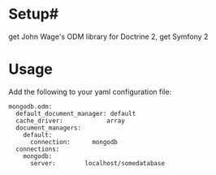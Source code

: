 # Setup#
get John Wage's ODM library for Doctrine 2,
get Symfony 2

# Usage #
Add the following to your yaml configuration file:

	mongodb.odm:
	  default_document_manager: default
	  cache_driver:            array
	  document_managers:
		default:
		  connection:      mongodb
	  connections:
		mongodb:
		  server:        localhost/somedatabase
